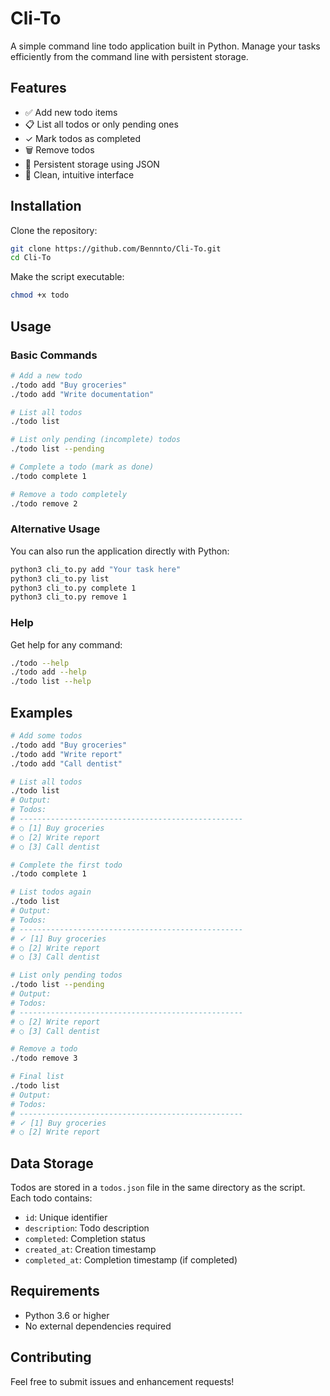 # Cli-To

A simple command line todo application built in Python. Manage your tasks efficiently from the command line with persistent storage.

## Features

- ✅ Add new todo items
- 📋 List all todos or only pending ones
- ✓ Mark todos as completed
- 🗑️ Remove todos
- 💾 Persistent storage using JSON
- 🎨 Clean, intuitive interface

## Installation

Clone the repository:

```bash
git clone https://github.com/Bennnto/Cli-To.git
cd Cli-To
```

Make the script executable:

```bash
chmod +x todo
```

## Usage

### Basic Commands

```bash
# Add a new todo
./todo add "Buy groceries"
./todo add "Write documentation"

# List all todos
./todo list

# List only pending (incomplete) todos
./todo list --pending

# Complete a todo (mark as done)
./todo complete 1

# Remove a todo completely
./todo remove 2
```

### Alternative Usage

You can also run the application directly with Python:

```bash
python3 cli_to.py add "Your task here"
python3 cli_to.py list
python3 cli_to.py complete 1
python3 cli_to.py remove 1
```

### Help

Get help for any command:

```bash
./todo --help
./todo add --help
./todo list --help
```

## Examples

```bash
# Add some todos
./todo add "Buy groceries"
./todo add "Write report"
./todo add "Call dentist"

# List all todos
./todo list
# Output:
# Todos:
# --------------------------------------------------
# ○ [1] Buy groceries
# ○ [2] Write report  
# ○ [3] Call dentist

# Complete the first todo
./todo complete 1

# List todos again
./todo list
# Output:
# Todos:
# --------------------------------------------------
# ✓ [1] Buy groceries
# ○ [2] Write report
# ○ [3] Call dentist

# List only pending todos
./todo list --pending
# Output:
# Todos:
# --------------------------------------------------
# ○ [2] Write report
# ○ [3] Call dentist

# Remove a todo
./todo remove 3

# Final list
./todo list
# Output:
# Todos:
# --------------------------------------------------
# ✓ [1] Buy groceries
# ○ [2] Write report
```

## Data Storage

Todos are stored in a `todos.json` file in the same directory as the script. Each todo contains:

- `id`: Unique identifier
- `description`: Todo description
- `completed`: Completion status
- `created_at`: Creation timestamp
- `completed_at`: Completion timestamp (if completed)

## Requirements

- Python 3.6 or higher
- No external dependencies required

## Contributing

Feel free to submit issues and enhancement requests!